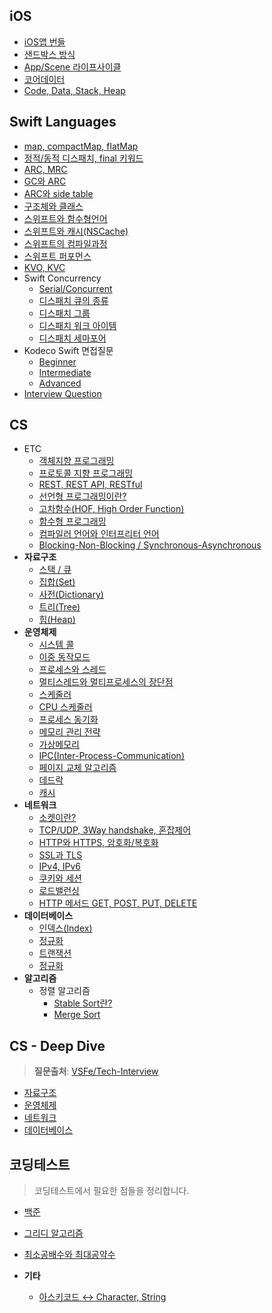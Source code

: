 ## iOS
- [iOS앱 번들](./iOS/app-bundle.md)
- [샌드박스 방식](./iOS/sandbox.md)
- [App/Scene 라이프사이클](./iOS/app-scene-lifecycle.md)
- [코어데이터](./iOS/coredata.md)
- [Code, Data, Stack, Heap](./iOS/code-data-stack-heap.md)

## Swift Languages
- [map, compactMap, flatMap](./swift-language/map_compactMap.md)
- [정적/동적 디스패치, final 키워드](./swift-language/dynamic-static-dispatch.md)
- [ARC, MRC](./swift-language/MRC-ARC.md)
- [GC와 ARC](./swift-language/gc-arc.md)
- [ARC와 side table](./swift-language/arc-sidetable.md)
- [구조체와 클래스](./swift-language/class-and-struct.md)
- [스위프트와 함수형언어](./swift-language/functional-programming.md)
- [스위프트와 캐시(NSCache)](./swift-language/swift-cache.md)
- [스위프트의 컴파일과정](./swift-language/swift-compile.md)
- [스위프트 퍼포먼스](./swift-language/swift-performance.md)
- [KVO, KVC](./swift-language/%08kvc-kvo.md)
- Swift Concurrency
    - [Serial/Concurrent](./swift-language/swift-concurrent/serial-concurrent.md)
    - [디스패치 큐의 종류](./swift-language/swift-concurrent/dispatchqueue.md)
    - [디스패치 그룹](./swift-language/swift-concurrent/dispatch-group.md)
    - [디스패치 워크 아이템](./swift-language/swift-concurrent/dispatchworkitem.md)
    - [디스패치 세마포어](./swift-language/swift-concurrent/semaphore.md)
- Kodeco Swift 면접질문
    - [Beginner]()
    - [Intermediate]()
    - [Advanced]()
- [Interview Question](./swift-language/interview_question/swift-interview-question.md)

## CS
- ETC
    - [객체지향 프로그래밍](./cs/etc/OOP.md)
    - [프로토콜 지향 프로그래밍](./cs/etc/protocol-oriented-programming.md)
    - [REST, REST API, RESTful](./cs/etc/restfulAPI.md)
    - [선언형 프로그래밍이란?]()
    - [고차함수(HOF, High Order Function)]()
    - [함수형 프로그래밍](./cs/etc/functional-programming.md)
    - [컴파일러 언어와 인터프리터 언어](./cs/etc/compile-interpreter.md)
    - [Blocking-Non-Blocking / Synchronous-Asynchronous](./cs/etc/blocking-nonblocking.md)
- **자료구조**
    - [스택 / 큐](./PS/data-structure/stack-queue.md)
    - [집합(Set)](./PS/data-structure/set.md)
    - [사전(Dictionary)](./PS/data-structure/dictionary.md)
    - [트리(Tree)](./cs/%EC%9E%90%EB%A3%8C%EA%B5%AC%EC%A1%B0/tree.md)
    - [힙(Heap)](./cs/%EC%9E%90%EB%A3%8C%EA%B5%AC%EC%A1%B0/heap.md)
- **운영체제**
    - [시스템 콜](./cs/%EC%9A%B4%EC%98%81%EC%B2%B4%EC%A0%9C/system-call.md)
    - [이중 동작모드](./cs/%EC%9A%B4%EC%98%81%EC%B2%B4%EC%A0%9C/dual-mode.md)
    - [프로세스와 스레드](./cs/%EC%9A%B4%EC%98%81%EC%B2%B4%EC%A0%9C/process-thread.md)
    - [멀티스레드와 멀티프로세스의 장단점](./cs/%EC%9A%B4%EC%98%81%EC%B2%B4%EC%A0%9C/multi-process-thread.md)
    - [스케줄러](./cs/%EC%9A%B4%EC%98%81%EC%B2%B4%EC%A0%9C/scheduler.md)
    - [CPU 스케줄러](./cs/%EC%9A%B4%EC%98%81%EC%B2%B4%EC%A0%9C/cpu-scheduler.md)
    - [프로세스 동기화](./cs/%EC%9A%B4%EC%98%81%EC%B2%B4%EC%A0%9C/process-synchonize.md)
    - [메모리 관리 전략](./cs/%EC%9A%B4%EC%98%81%EC%B2%B4%EC%A0%9C/memory-handle.md)
    - [가상메모리](./cs/%EC%9A%B4%EC%98%81%EC%B2%B4%EC%A0%9C/virtual-memory.md)
    - [IPC(Inter-Process-Communication)](./cs/%EC%9A%B4%EC%98%81%EC%B2%B4%EC%A0%9C/ipc.md)
    - [페이지 교체 알고리즘](./cs/%EC%9A%B4%EC%98%81%EC%B2%B4%EC%A0%9C/page-algorithm.md)
    - [데드락](./cs/%EC%9A%B4%EC%98%81%EC%B2%B4%EC%A0%9C/deadlock.md)
    - [캐시](./cs/%EC%9A%B4%EC%98%81%EC%B2%B4%EC%A0%9C/cache.md)
- **네트워크**
    - [소켓이란?](./cs/%EB%84%A4%ED%8A%B8%EC%9B%8C%ED%81%AC/socket.md)
    - [TCP/UDP, 3Way handshake, 혼잡제어](./cs/%EB%84%A4%ED%8A%B8%EC%9B%8C%ED%81%AC/network.md)
    - [HTTP와 HTTPS, 암호화/복호화](./cs/%EB%84%A4%ED%8A%B8%EC%9B%8C%ED%81%AC/HTTP%EC%99%80%20HTTPS.md)
    - [SSL과 TLS](./cs/%EB%84%A4%ED%8A%B8%EC%9B%8C%ED%81%AC/ssl-tls.md)
    - [IPv4, IPv6](./cs/%EB%84%A4%ED%8A%B8%EC%9B%8C%ED%81%AC/ipv4v6.md)
    - [쿠키와 세션](./cs/%EB%84%A4%ED%8A%B8%EC%9B%8C%ED%81%AC/cookie-and-session.md)
    - [로드밸런싱](./cs/%EB%84%A4%ED%8A%B8%EC%9B%8C%ED%81%AC/load_balancing.md)
    - [HTTP 메서드 GET, POST, PUT, DELETE](./cs/%EB%84%A4%ED%8A%B8%EC%9B%8C%ED%81%AC/HTTPmethod.md)
- **데이터베이스**
    - [인덱스(Index)](./cs/%EB%8D%B0%EC%9D%B4%ED%84%B0%EB%B2%A0%EC%9D%B4%EC%8A%A4/index.md)
    - [정규화](./cs/%EB%8D%B0%EC%9D%B4%ED%84%B0%EB%B2%A0%EC%9D%B4%EC%8A%A4/normalization.md)
    - [트랜잭션](./cs/%EB%8D%B0%EC%9D%B4%ED%84%B0%EB%B2%A0%EC%9D%B4%EC%8A%A4/transaction.md)
    - [정규화](./cs/%EB%8D%B0%EC%9D%B4%ED%84%B0%EB%B2%A0%EC%9D%B4%EC%8A%A4/normalization.md)
- **알고리즘**
    - 정렬 알고리즘
        - [Stable Sort란?](./cs/%EC%95%8C%EA%B3%A0%EB%A6%AC%EC%A6%98/sort/stable-sort.md)
        - [Merge Sort](./cs/%EC%95%8C%EA%B3%A0%EB%A6%AC%EC%A6%98/sort/merge-sort.md)

## CS - Deep Dive
> **질문출처**: [VSFe/Tech-Interview](https://github.com/VSFe/Tech-Interview)
- [자료구조](./cs/deep-question/data-structure.md)
- [운영체제](./cs/deep-question/os-q.md)
- [네트워크](./cs/deep-question/network.md)
- [데이터베이스](./cs/deep-question/database.md)

## 코딩테스트
> 코딩테스트에서 필요한 점들을 정리합니다.
- [백준](./PS/BOJ/)
- [그리디 알고리즘](./PS/algorithm/%EA%B7%B8%EB%A6%AC%EB%94%94.md)
- [최소공배수와 최대공약수](./PS/algorithm/%EC%B5%9C%EB%8C%80%EA%B3%B5%EC%95%BD%EC%88%98-%EC%B5%9C%EC%86%8C%EA%B3%B5%EB%B0%B0%EC%88%98.md)

- **기타**
    - [아스키코드 ↔️ Character, String](./PS/etc/asciiValue.md)